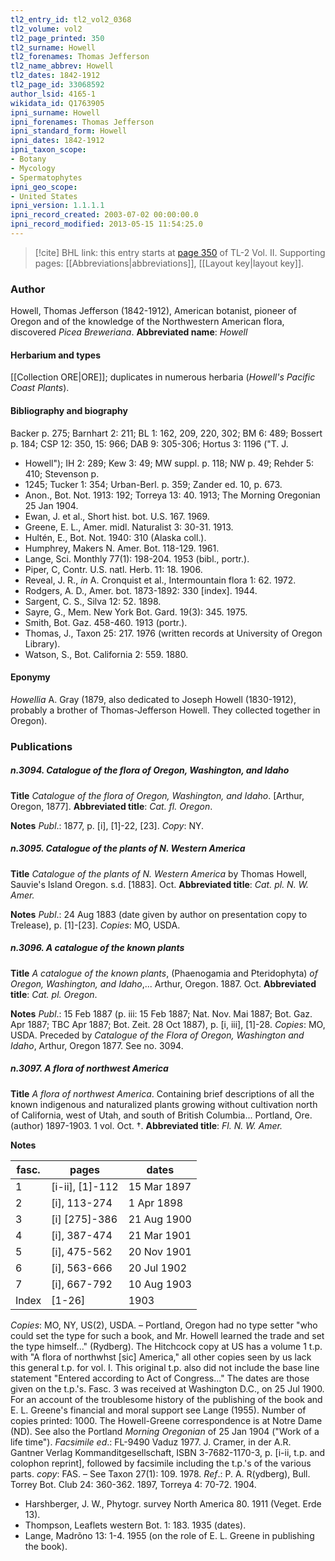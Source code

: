 ```yaml
---
tl2_entry_id: tl2_vol2_0368
tl2_volume: vol2
tl2_page_printed: 350
tl2_surname: Howell
tl2_forenames: Thomas Jefferson
tl2_name_abbrev: Howell
tl2_dates: 1842-1912
tl2_page_id: 33068592
author_lsid: 4165-1
wikidata_id: Q1763905
ipni_surname: Howell
ipni_forenames: Thomas Jefferson
ipni_standard_form: Howell
ipni_dates: 1842-1912
ipni_taxon_scope: 
- Botany
- Mycology
- Spermatophytes
ipni_geo_scope: 
- United States
ipni_version: 1.1.1.1
ipni_record_created: 2003-07-02 00:00:00.0
ipni_record_modified: 2013-05-15 11:54:25.0
---
```



> [!cite] BHL link: this entry starts at [page 350](https://www.biodiversitylibrary.org/page/33068592) of TL-2 Vol. II.
> Supporting pages: [[Abbreviations|abbreviations]], [[Layout key|layout key]].

### Author

Howell, Thomas Jefferson (1842-1912), American botanist, pioneer of Oregon and of the knowledge of the Northwestern American flora, discovered *Picea Breweriana*. 
**Abbreviated name**: *Howell*

#### Herbarium and types

[[Collection ORE|ORE]]; duplicates in numerous herbaria (*Howell's Pacific Coast Plants*).

#### Bibliography and biography

Backer p. 275; Barnhart 2: 211; BL 1: 162, 209, 220, 302; BM 6: 489; Bossert p. 184; CSP 12: 350, 15: 966; DAB 9: 305-306; Hortus 3: 1196 ("T. J.
- Howell"); IH 2: 289; Kew 3: 49; MW suppl. p. 118; NW p. 49; Rehder 5: 410; Stevenson p.
- 1245; Tucker 1: 354; Urban-Berl. p. 359; Zander ed. 10, p. 673.
- Anon., Bot. Not. 1913: 192; Torreya 13: 40. 1913; The Morning Oregonian 25 Jan 1904.
- Ewan, J. et al., Short hist. bot. U.S. 167. 1969.
- Greene, E. L., Amer. midl. Naturalist 3: 30-31. 1913.
- Hultén, E., Bot. Not. 1940: 310 (Alaska coll.).
- Humphrey, Makers N. Amer. Bot. 118-129. 1961.
- Lange, Sci. Monthly 77(1): 198-204. 1953 (bibl., portr.).
- Piper, C, Contr. U.S. natl. Herb. 11: 18. 1906.
- Reveal, J. R., *in* A. Cronquist et al., Intermountain flora 1: 62. 1972.
- Rodgers, A. D., Amer. bot. 1873-1892: 330 \[index\]. 1944.
- Sargent, C. S., Silva 12: 52. 1898.
- Sayre, G., Mem. New York Bot. Gard. 19(3): 345. 1975.
- Smith, Bot. Gaz. 458-460. 1913 (portr.).
- Thomas, J., Taxon 25: 217. 1976 (written records at University of Oregon Library).
- Watson, S., Bot. California 2: 559. 1880.

#### Eponymy

*Howellia* A. Gray (1879, also dedicated to Joseph Howell (1830-1912), probably a brother of Thomas-Jefferson Howell. They collected together in Oregon).

### Publications

##### n.3094. Catalogue of the flora of Oregon, Washington, and Idaho

**Title**
*Catalogue of the flora of Oregon, Washington, and Idaho*. \[Arthur, Oregon, 1877\].
**Abbreviated title**: *Cat. fl. Oregon*.

**Notes**
*Publ*.: 1877, p. \[i\], \[1\]-22, \[23\]. *Copy*: NY.

##### n.3095. Catalogue of the plants of N. Western America

**Title**
*Catalogue of the plants of N. Western America* by Thomas Howell, Sauvie's Island Oregon. s.d. \[1883\]. Oct.
**Abbreviated title**: *Cat. pl. N. W. Amer.*

**Notes**
*Publ*.: 24 Aug 1883 (date given by author on presentation copy to Trelease), p. \[1\]-\[23\].
*Copies*: MO, USDA.

##### n.3096. A catalogue of the known plants

**Title**
*A catalogue of the known plants*, (Phaenogamia and Pteridophyta) *of Oregon, Washington, and Idaho*,... Arthur, Oregon. 1887. Oct.
**Abbreviated title**: *Cat. pl. Oregon*.

**Notes**
*Publ*.: 15 Feb 1887 (p. iii: 15 Feb 1887; Nat. Nov. Mai 1887; Bot. Gaz. Apr 1887; TBC Apr 1887; Bot. Zeit. 28 Oct 1887), p. \[i, iii\], \[1\]-28. *Copies*: MO, USDA. Preceded by *Catalogue of the Flora of Oregon, Washington and Idaho*, Arthur, Oregon 1877. See no. 3094.

##### n.3097. A flora of northwest America

**Title**
*A flora of northwest America*. Containing brief descriptions of all the known indigenous and naturalized plants growing without cultivation north of California, west of Utah, and south of British Columbia... Portland, Ore. (author) 1897-1903. 1 vol. Oct. †.
**Abbreviated title**: *Fl. N. W. Amer.*

**Notes**

|fasc.	|pages	|dates	|
|---	|---	|---	|
|1	|\[i-ii\], \[1\]-112	|15 Mar 1897	
|2	|\[i\], 113-274	|1 Apr 1898	
|3	|\[i\] \[275\]-386	|21 Aug 1900	
|4	|\[i\], 387-474	|21 Mar 1901	
|5	|\[i\], 475-562	|20 Nov 1901|
|6	|\[i\], 563-666	|20 Jul 1902|
|7	|\[i\], 667-792	|10 Aug 1903|
|Index	|\[1-26\]	|1903|

*Copies*: MO, NY, US(2), USDA. – Portland, Oregon had no type setter "who could set the type for such a book, and Mr. Howell learned the trade and set the type himself..."
(Rydberg). The Hitchcock copy at US has a volume 1 t.p. with "A flora of northwhst \[sic\] America," all other copies seen by us lack this general t.p. for vol. I. This original t.p. also did not include the base line statement "Entered according to Act of Congress..." The dates are those given on the t.p.'s. Fasc. 3 was received at Washington D.C., on 25 Jul 1900. For an account of the troublesome history of the publishing of the book and E. L. Greene's financial and moral support see Lange (1955). Number of copies printed: 1000. The Howell-Greene correspondence is at Notre Dame (ND). See also the Portland *Morning Oregonian* of 25 Jan 1904 ("Work of a life time").
*Facsimile ed*.: FL-9490 Vaduz 1977. J. Cramer, in der A.R. Gantner Verlag Kommanditgesellschaft, ISBN 3-7682-1170-3, p. \[i-ii, t.p. and colophon reprint\], followed by facsimile including the t.p.'s of the various parts. *copy*: FAS. – See Taxon 27(1): 109. 1978.
*Ref*.: P. A. R(ydberg), Bull. Torrey Bot. Club 24: 360-362. 1897, Torreya 4: 70-72. 1904.
- Harshberger, J. W., Phytogr. survey North America 80. 1911 (Veget. Erde 13).
- Thompson, Leaflets western Bot. 1: 183. 1935 (dates).
- Lange, Madrõno 13: 1-4. 1955 (on the role of E. L. Greene in publishing the book).

